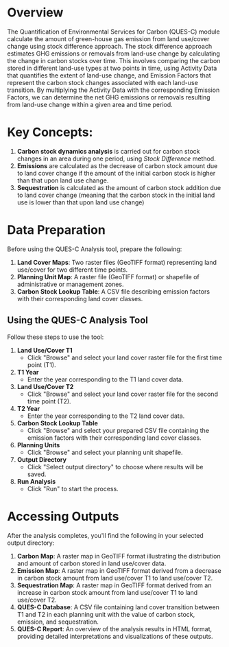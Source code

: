 # Overview

The Quantification of Environmental Services for Carbon (QUES-C) module calculate the amount of green-house gas emission from land use/cover change using stock difference approach. The stock difference approach estimates GHG emissions or removals from land-use change by calculating the change in carbon stocks over time. This involves comparing the carbon stored in different land-use types at two points in time, using Activity Data that quantifies the extent of land-use change, and Emission Factors that represent the carbon stock changes associated with each land-use transition. By multiplying the Activity Data with the corresponding Emission Factors, we can determine the net GHG emissions or removals resulting from land-use change within a given area and time period.

# Key Concepts:

1.  **Carbon stock dynamics analysis** is carried out for carbon stock changes in an area during one period, using *Stock Difference* method.
2.  **Emissions** are calculated as the decrease of carbon stock amount due to land cover change if the amount of the initial carbon stock is higher than that upon land use change.
3.  **Sequestration** is calculated as the amount of carbon stock addition due to land cover change (meaning that the carbon stock in the initial land use is lower than that upon land use change)

# Data Preparation

Before using the QUES-C Analysis tool, prepare the following:

1.  **Land Cover Maps**: Two raster files (GeoTIFF format) representing land use/cover for two different time points.
2.  **Planning Unit Map**: A raster file (GeoTIFF format) or shapefile of administrative or management zones.
3.  **Carbon Stock Lookup Table**: A CSV file describing emission factors with their corresponding land cover classes.

## Using the QUES-C Analysis Tool

Follow these steps to use the tool:

1.  **Land Use/Cover T1**
    -   Click "Browse" and select your land cover raster file for the first time point (T1).
2.  **T1 Year**
    -   Enter the year corresponding to the T1 land cover data.
3.  **Land Use/Cover T2**
    -   Click "Browse" and select your land cover raster file for the second time point (T2).
4.  **T2 Year**
    -   Enter the year corresponding to the T2 land cover data.
5.  **Carbon Stock Lookup Table**
    -   Click "Browse" and select your prepared CSV file containing the emission factors with their corresponding land cover classes.
6.  **Planning Units**
    -   Click "Browse" and select your planning unit shapefile.
7.  **Output Directory**
    -   Click "Select output directory" to choose where results will be saved.
8.  **Run Analysis**
    -   Click "Run" to start the process.

# Accessing Outputs

After the analysis completes, you'll find the following in your selected output directory:

1.  **Carbon Map**: A raster map in GeoTIFF format illustrating the distribution and amount of carbon stored in land use/cover data.
2.  **Emission Map**: A raster map in GeoTIFF format derived from a decrease in carbon stock amount from land use/cover T1 to land use/cover T2.
3.  **Sequestration Map**: A raster map in GeoTIFF format derived from an increase in carbon stock amount from land use/cover T1 to land use/cover T2.
4.  **QUES-C Database**: A CSV file containing land cover transition between T1 and T2 in each planning unit with the value of carbon stock, emission, and sequestration.
5.  **QUES-C Report**: An overview of the analysis results in HTML format, providing detailed interpretations and visualizations of these outputs.
